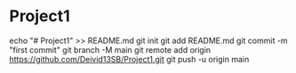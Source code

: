 # Project1
echo "# Project1" >> README.md
git init
git add README.md
git commit -m "first commit"
git branch -M main
git remote add origin https://github.com/Deivid13SB/Project1.git
git push -u origin main
